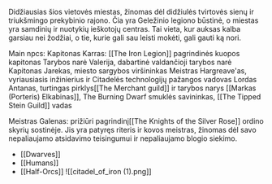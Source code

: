 Didžiausias šios vietovės miestas, žinomas dėl didžiulės tvirtovės sienų ir triukšmingo prekybinio rajono. Čia yra Geležinio legiono būstinė, o miestas yra samdinių ir nuotykių ieškotojų centras. Tai vieta, kur auksas kalba garsiau nei žodžiai, o tie, kurie gali sau leisti mokėti, gali gauti ką nori.

Main npcs:
Kapitonas Karras: [[The Iron Legion]] pagrindinės kuopos kapitonas
Tarybos narė Valerija, dabartinė valdančioji tarybos narė
Kapitonas Jarekas, miesto sargybos viršininkas
Meistras Hargreave'as, vyriausiasis inžinierius ir Citadelės technologijų pažangos vadovas
Lordas Antanas, turtingas pirklys[[The Merchant guild]] ir tarybos narys
[[Markas (Porteris) Elkabinas]], The Burning Dwarf smuklės savininkas, [[The Tipped Stein Guild]] vadas

Meistras Galenas: prižiūri pagrindinį[[The Knights of the Silver Rose]] ordino skyrių sostinėje. Jis yra patyręs riteris ir kovos meistras, žinomas dėl savo nepaliaujamo atsidavimo teisingumui ir nepaliaujamo blogio siekimo.



-   [[Dwarves]]
-   [[Humans]]
-   [[Half-Orcs]]
![[citadel_of_iron (1).png]]